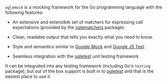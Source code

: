 `oglemock` is a mocking framework for the Go programming language with the
following features:

 *  An extensive and extensible set of matchers for expressing call
    expectations (provided by the [oglematchers][] package).

 *  Clean, readable output that tells you exaclty what you need to know.

 *  Style and semantics similar to [Google Mock][googlemock] and
    [Google JS Test][google-js-test].

 *  Seamless integration with the [ogletest][] unit testing framework.

It can be integrated into any testing framework (including Go's `testing`
package), but out of the box support is built in to [ogletest][] and that is the
easiest place to use it.

[googlemock]: http://code.google.com/p/googlemock/
[google-js-test]: http://code.google.com/p/google-js-test/
[oglematchers]: https://github.com/jacobsa/oglematchers
[ogletest]: https://github.com/jacobsa/oglematchers
